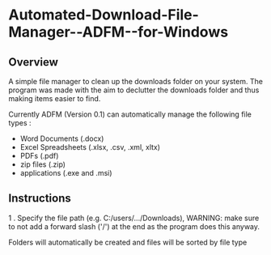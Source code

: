 # Automated-Download-File-Manager--ADFM--for-Windows

## Overview

A simple file manager to clean up the downloads folder on your system. The program was made with the aim to declutter the downloads folder and thus making items easier to find.

Currently ADFM (Version 0.1) can automatically manage the following file types :

- Word Documents (.docx)
- Excel Spreadsheets (.xlsx, .csv, .xml, xltx)
- PDFs (.pdf)
- zip files (.zip)
- applications (.exe and .msi)

## Instructions

1 . Specify the file path (e.g. C:/users/.../Downloads), WARNING: make sure to not add a forward slash ('/') at the end as the program does this anyway.

Folders will automatically be created and files will be sorted by file type
